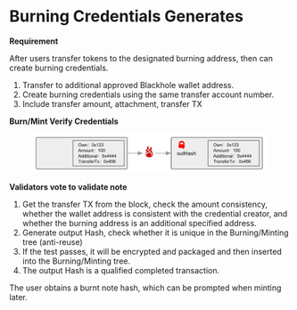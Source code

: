 # Burning Credentials Generates

**Requirement**

After users transfer tokens to the designated burning address, then can create burning credentials.

1. Transfer to additional approved Blackhole wallet address.
2. Create burning credentials using the same transfer account number.
3. Include transfer amount, attachment, transfer TX

**Burn/Mint Verify Credentials**

<figure><img src="../../../.gitbook/assets/image (16) (1).png" alt=""><figcaption></figcaption></figure>

**Validators vote to validate note**

1. Get the transfer TX from the block, check the amount consistency, whether the wallet address is consistent with the credential creator, and whether the burning address is an additional specified address.
2. Generate output Hash, check whether it is unique in the Burning/Minting tree (anti-reuse)
3. If the test passes, it will be encrypted and packaged and then inserted into the Burning/Minting tree.
4. The output Hash is a qualified completed transaction.

The user obtains a burnt note hash, which can be prompted when minting later.
